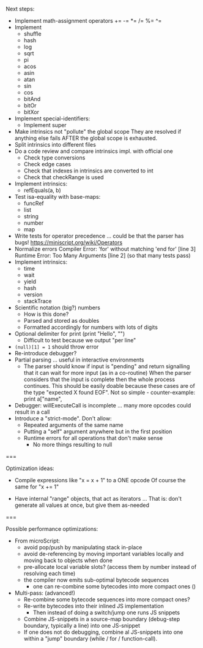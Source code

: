 
Next steps:
- Implement math-assignment operators
  +=
  -=
  *=
  /=
  %=
  ^=
- Implement
  - shuffle
  - hash
  - log
  - sqrt
  - pi
  - acos
  - asin
  - atan
  - sin
  - cos
  - bitAnd
  - bitOr
  - bitXor
- Implement special-identifiers:
  - Implement super
- Make intrinsics not "pollute" the global scope
  They are resolved if anything else fails AFTER the global
  scope is exhausted.
- Split intrinsics into different files
- Do a code review and compare intrinsics impl. with official one
  - Check type conversions
  - Check edge cases
  - Check that indexes in intrinsics are converted to int
  - Check that checkRange is used
- Implement intrinsics:
  - refEquals(a, b)
- Test isa-equality with base-maps:
  - funcRef
  - list
  - string
  - number
  - map
- Write tests for operator precedence ... could be that the parser has bugs!
  https://miniscript.org/wiki/Operators
- Normalize errors
  Compiler Error: 'for' without matching 'end for' [line 3]
  Runtime Error: Too Many Arguments [line 2]
  (so that many tests pass)
- Implement intrinsics:
  - time
  - wait
  - yield
  - hash
  - version
  - stackTrace
- Scientific notation (big?) numbers 
  - How is this done?
  - Parsed and stored as doubles
  - Formatted accordingly for numbers with lots of digits
- Optional delimiter for print (print "Hello", "")
  - Difficult to test because we output "per line"
- `(null)[1] = 1` should throw error
- Re-introduce debugger?
- Partial parsing ... useful in interactive environments
  - The parser should know if input is "pending" and return
    signalling that it can wait for more input (as in a co-routine)
    When the parser considers that the input is complete then the
    whole process continues.
    This should be easily doable because these cases are of the type
    "expected X found EOF". Not so simple - counter-example:
    print a["name",
- Debugger: willExecuteCall is incomplete ... many more opcodes could
  result in a call
- Introduce a "strict-mode". Don't allow:
  - Repeated arguments of the same name
  - Putting a "self" argument anywhere but in the first position
  - Runtime errors for all operations that don't make sense
    - No more things resulting to null

===

Optimization ideas:
- Compile expressions like "x = x + 1" to a ONE opcode
  Of course the same for "x += 1"

- Have internal "range" objects, that act as iterators ...
  That is: don't generate all values at once, but give them as-needed

===

Possible performance optimizations:
- From microScript:
  - avoid pop/push by manipulating stack in-place
  - avoid de-referencing by moving important variables locally and moving back to objects when done
  - pre-allocate local variable slots? (access them by number instead of resolving each time)
  - the compiler now emits sub-optimal bytecode sequences
    - one can re-combine some bytecodes into more compact ones ()
- Multi-pass: (advanced!)
  - Re-combine some bytecode sequences into more compact ones?
  - Re-write bytecodes into their inlined JS implementation
    - Then instead of doing a switch/jump one runs JS snippets
  - Combine JS-snippets in a source-map boundary (debug-step boundary, typically a line) into one JS-snippet
  - If one does not do debugging, combine al JS-snippets into one within a "jump" boundary (while / for / function-call).
